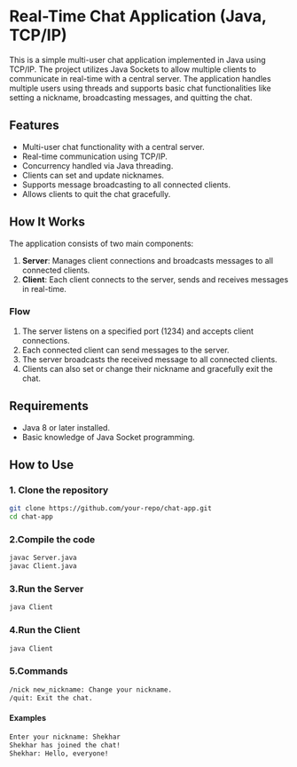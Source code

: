 # Real-Time Chat Application (Java, TCP/IP)

This is a simple multi-user chat application implemented in Java using TCP/IP. The project utilizes Java Sockets to allow multiple clients to communicate in real-time with a central server. The application handles multiple users using threads and supports basic chat functionalities like setting a nickname, broadcasting messages, and quitting the chat.

## Features
- Multi-user chat functionality with a central server.
- Real-time communication using TCP/IP.
- Concurrency handled via Java threading.
- Clients can set and update nicknames.
- Supports message broadcasting to all connected clients.
- Allows clients to quit the chat gracefully.

## How It Works
The application consists of two main components:
1. **Server**: Manages client connections and broadcasts messages to all connected clients.
2. **Client**: Each client connects to the server, sends and receives messages in real-time.

### Flow
1. The server listens on a specified port (1234) and accepts client connections.
2. Each connected client can send messages to the server.
3. The server broadcasts the received message to all connected clients.
4. Clients can also set or change their nickname and gracefully exit the chat.

## Requirements
- Java 8 or later installed.
- Basic knowledge of Java Socket programming.

## How to Use

### 1. Clone the repository
```bash
git clone https://github.com/your-repo/chat-app.git
cd chat-app
```
### 2.Compile the code
```bash
javac Server.java
javac Client.java
```

### 3.Run the Server
```bash
java Client
```
### 4.Run the Client
```bash
java Client
```

### 5.Commands
```bash
/nick new_nickname: Change your nickname.
/quit: Exit the chat.

```
#### Examples
```bash
Enter your nickname: Shekhar
Shekhar has joined the chat!
Shekhar: Hello, everyone!
